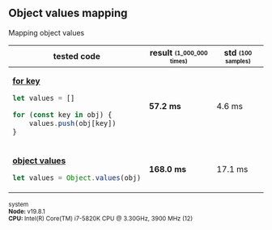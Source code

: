## Object values mapping
Mapping object values
<table><thead><tr><th>tested code</th><th>result <sub><sup>(1_000_000 times)</sup></sub></th><th>std <sub><sup>(100 samples)</sup></sub></th></tr></thead><tbody>
<tr></tr><tr><td>

[**for key**](/benchmarks/object-values-mapping/for-key.js)

```javascript
let values = []

for (const key in obj) {
    values.push(obj[key])
}
```

</td><td><b>57.2 ms</b></td><td>4.6 ms</td></tr>
<tr></tr><tr><td>

[**object values**](/benchmarks/object-values-mapping/object-values.js)

```javascript
let values = Object.values(obj)
```

</td><td><b>168.0 ms</b></td><td>17.1 ms</td></tr>
</tbody></table>


<sub>system<br><b>Node: </b> v19.8.1 <br><b>CPU: </b>Intel(R) Core(TM) i7-5820K CPU @ 3.30GHz, 3900 MHz (12)</sub>
